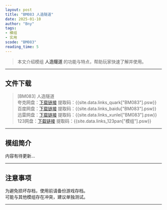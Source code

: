 ```yaml
---
layout: post
title: "BM083 人造隧道"
date: 2025-01-10
author: "Bny"
tags: 
- 模组
- 实用
scode: "BM083"
reading_time: 5
---
```


> 本文介绍模组 **人造隧道** 的功能与特点，帮助玩家快速了解并使用。

---

## 文件下载

> [BM083] 人造隧道  
夸克网盘：[下载链接]({{site.data.links_quark["BM083"].url}}) 提取码：{{site.data.links_quark["BM083"].psw}}  
百度网盘：[下载链接]({{site.data.links_baidu["BM083"].url}}) 提取码：{{site.data.links_baidu["BM083"].psw}}  
迅雷网盘：[下载链接]({{site.data.links_xunlei["BM083"].url}}) 提取码：{{site.data.links_xunlei["BM083"].psw}}  
123网盘：[下载链接]({{site.data.links_123pan["模组"].url}}) 提取码：{{site.data.links_123pan["模组"].psw}}  

---

## 模组简介

>  
内容有待更新...  

---

## 注意事项

>  
为避免损坏存档，使用前请备份游戏存档。  
可能与其他模组存在冲突，建议单独测试。  

---


